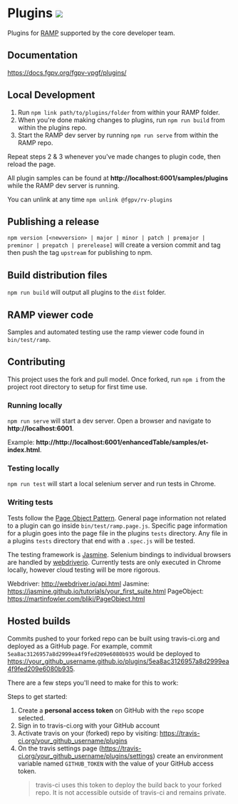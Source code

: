 # Plugins ![](https://img.shields.io/npm/v/@fgpv/rv-plugins.svg)

Plugins for [RAMP](https://github.com/fgpv-vpgf/fgpv-vpgf) supported by the core developer team.

## Documentation

https://docs.fgpv.org/fgpv-vpgf/plugins/

## Local Development

1. Run `npm link path/to/plugins/folder` from within your RAMP folder.
2. When you're done making changes to plugins, run `npm run build` from within the plugins repo.
3. Start the RAMP dev server by running `npm run serve` from within the RAMP repo.

Repeat steps 2 & 3 whenever you've made changes to plugin code, then reload the page.

All plugin samples can be found at **http://localhost:6001/samples/plugins** while the RAMP dev server is running.

You can unlink at any time `npm unlink @fgpv/rv-plugins`

## Publishing a release

`npm version [<newversion> | major | minor | patch | premajor | preminor | prepatch | prerelease]` will create a version commit and tag then push the tag `upstream` for publishing to npm.

## Build distribution files

`npm run build` will output all plugins to the `dist` folder.

## RAMP viewer code

Samples and automated testing use the ramp viewer code found in `bin/test/ramp`.

## Contributing

This project uses the fork and pull model. Once forked, run `npm i` from the project root directory to setup for first time use.

### Running locally

`npm run serve` will start a dev server. Open a browser and navigate to **http://localhost:6001**.

Example: **http://http://localhost:6001/enhancedTable/samples/et-index.html**.

### Testing locally

`npm run test` will start a local selenium server and run tests in Chrome.

### Writing tests

Tests follow the [Page Object Pattern](https://martinfowler.com/bliki/PageObject.html). General page information not related to a plugin can go inside `bin/test/ramp.page.js`. Specific page information for a plugin goes into the page file in the plugins `tests` directory. Any file in a plugins `tests` directory that end with a `.spec.js` will be tested.

The testing framework is [Jasmine](https://jasmine.github.io/tutorials/your_first_suite.html). Selenium bindings to individual browsers are handled by [webdriverio](http://webdriver.io/api.html). Currently tests are only executed in Chrome locally, however cloud testing will be more rigorous.

Webdriver: http://webdriver.io/api.html
Jasmine: https://jasmine.github.io/tutorials/your_first_suite.html
PageObject: https://martinfowler.com/bliki/PageObject.html

## Hosted builds

Commits pushed to your forked repo can be built using travis-ci.org and deployed as a GitHub page. For example, commit `5ea8ac3126957a8d2999ea4f9fed209e6080b935` would be deployed to https://your_github_username.github.io/plugins/5ea8ac3126957a8d2999ea4f9fed209e6080b935.

There are a few steps you'll need to make for this to work:

Steps to get started:

1. Create a **personal access token** on GitHub with the `repo` scope selected.
2. Sign in to travis-ci.org with your GitHub account
3. Activate travis on your (forked) repo by visiting: https://travis-ci.org/your_github_username/plugins
4. On the travis settings page (https://travis-ci.org/your_github_username/plugins/settings) create an environment variable named `GITHUB_TOKEN` with the value of your GitHub access token.
    > travis-ci uses this token to deploy the build back to your forked repo. It is not accessible outside of travis-ci and remains private.
